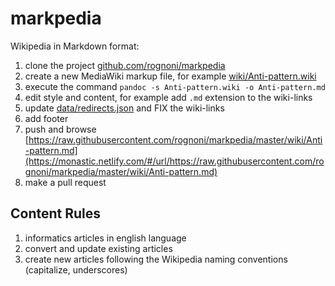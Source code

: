 # markpedia

Wikipedia in Markdown format:

1. clone the project [github.com/rognoni/markpedia](https://github.com/rognoni/markpedia)
1. create a new MediaWiki markup file, for example [wiki/Anti-pattern.wiki](https://en.wikipedia.org/w/index.php?title=Anti-pattern&action=edit)
1. execute the command `pandoc -s Anti-pattern.wiki -o Anti-pattern.md`
1. edit style and content, for example add `.md` extension to the wiki-links
1. update [data/redirects.json](https://github.com/rognoni/markpedia/blob/master/data/redirects.json) and FIX the wiki-links
1. add footer
1. push and browse [https://raw.githubusercontent.com/rognoni/markpedia/master/wiki/Anti-pattern.md](https://monastic.netlify.com/#/url/https://raw.githubusercontent.com/rognoni/markpedia/master/wiki/Anti-pattern.md)
1. make a pull request

## Content Rules

1. informatics articles in english language
1. convert and update existing articles
1. create new articles following the Wikipedia naming conventions (capitalize, underscores)
